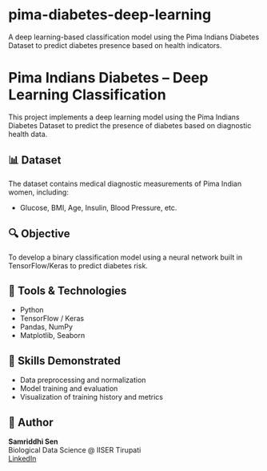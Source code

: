 # pima-diabetes-deep-learning
A deep learning-based classification model using the Pima Indians Diabetes Dataset to predict diabetes presence based on health indicators.
# Pima Indians Diabetes – Deep Learning Classification

This project implements a deep learning model using the Pima Indians Diabetes Dataset to predict the presence of diabetes based on diagnostic health data.

## 📊 Dataset
The dataset contains medical diagnostic measurements of Pima Indian women, including:
- Glucose, BMI, Age, Insulin, Blood Pressure, etc.

## 🔍 Objective
To develop a binary classification model using a neural network built in TensorFlow/Keras to predict diabetes risk.

## 🧰 Tools & Technologies
- Python
- TensorFlow / Keras
- Pandas, NumPy
- Matplotlib, Seaborn

## 🧠 Skills Demonstrated
- Data preprocessing and normalization
- Model training and evaluation
- Visualization of training history and metrics

## 👤 Author
**Samriddhi Sen**  
Biological Data Science @ IISER Tirupati  
[LinkedIn](https://www.linkedin.com/in/samriddhi-sen-research)
